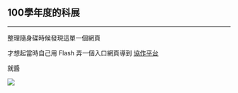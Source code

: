 ## 100學年度的科展

------

整理隨身碟時候發現這單一個網頁

才想起當時自己用 Flash 弄一個入口網頁導到 [協作平台](https://sites.google.com/a/stu.chsc.tw/100dpshow-dp98107/)

就醬

![](https://imgur.com/x1qeIc6.jpg)